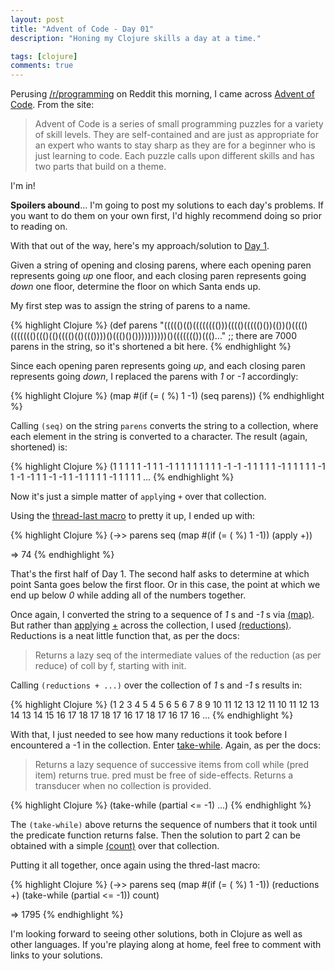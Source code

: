 ```yaml
---
layout: post
title: "Advent of Code - Day 01"
description: "Honing my Clojure skills a day at a time."

tags: [clojure]
comments: true
---
```


Perusing [/r/programming](https://www.reddit.com/r/programming/) on Reddit this morning, I came across [Advent of Code](http://adventofcode.com/). From the site:

> Advent of Code is a series of small programming puzzles for a variety of skill levels. They are self-contained and are just as appropriate for an expert who wants to stay sharp as they are for a beginner who is just learning to code. Each puzzle calls upon different skills and has two parts that build on a theme.

I'm in!

**Spoilers abound**... I'm going to post my solutions to each day's problems. If you want to do them on your own first, I'd highly recommend doing so prior to reading on.

With that out of the way, here's my approach/solution to [Day 1](http://adventofcode.com/day/1).

Given a string of opening and closing parens, where each opening paren represents going _up_ one floor, and each closing paren represents going _down_ one floor, determine the floor on which Santa ends up.

My first step was to assign the string of parens to a name. 

{% highlight Clojure %}
(def parens "((((()(()(((((((()))(((()((((()())(())()(((()((((((()((()(()(((()(()((())))()((()()())))))))))()((((((())((()..."
;; there are 7000 parens in the string, so it's shortened a bit here.
{% endhighlight %}

Since each opening paren represents going _up_, and each closing paren represents going _down_, I replaced the parens with _1_ or _-1_ accordingly:

{% highlight Clojure %}
(map #(if (= \( %) 1 -1) (seq parens))
{% endhighlight %}

Calling `(seq)` on the string `parens` converts the string to a collection, where each element in the string is converted to a character. The result (again, shortened) is:

{% highlight Clojure %}
(1 1 1 1 1 -1 1 1 -1 1 1 1 1 1 1 1 1 -1 -1 -1 1 1 1 1 -1 1 1 1 1 1 -1 1 -1 -1 1 1 -1 -1 1 -1 1 1 1 1 -1 1 1 1 1 ... 
{% endhighlight %}

Now it's just a simple matter of `apply`ing `+` over that collection.

Using the [thread-last macro](https://clojuredocs.org/clojure.core/-%3E%3E) to pretty it up, I ended up with:

{% highlight Clojure %}
(->> parens 
     seq 
     (map #(if (= \( %) 1 -1)) 
     (apply +))
    
=> 74
{% endhighlight %}

That's the first half of Day 1. The second half asks to determine at which point Santa goes below the first floor. Or in this case, the point at which we end up below _0_ while adding all of the numbers together.

Once again, I converted the string to a sequence of _1_ s and _-1_ s via [(map)](https://clojuredocs.org/clojure.core/map). But rather than [apply](https://clojuredocs.org/clojure.core/apply)ing [+](https://clojuredocs.org/clojure.core/+) across the collection, I used [(reductions)](https://clojuredocs.org/clojure.core/reductions). Reductions is a neat little function that, as per the docs:

> Returns a lazy seq of the intermediate values of the reduction (as per reduce) of coll by f, starting with init.

Calling `(reductions + ...)` over the collection of _1_ s and _-1_ s results in:

{% highlight Clojure %}
(1 2 3 4 5 4 5 6 5 6 7 8 9 10 11 12 13 12 11 10 11 12 13 14 13 14 15 16 17 18 17 18 17 16 17 18 17 16 17 16 ...
{% endhighlight %}

With that, I just needed to see how many reductions it took before I encountered a -1 in the collection. Enter [take-while](https://clojuredocs.org/clojure.core/take-while). Again, as per the docs:

> Returns a lazy sequence of successive items from coll while (pred item) returns true. pred must be free of side-effects. Returns a transducer when no collection is provided.

{% highlight Clojure %}
(take-while (partial <= -1) ...)
{% endhighlight %}

The `(take-while)` above returns the sequence of numbers that it took until the predicate function returns false. Then the solution to part 2 can be obtained with a simple [(count)](https://clojuredocs.org/clojure.core/count) over that collection.

Putting it all together, once again using the thred-last macro:

{% highlight Clojure %}
(->> parens
     seq
     (map #(if (= \( %) 1 -1))
     (reductions +)
     (take-while (partial <= -1))
     count)

=> 1795
{% endhighlight %}

I'm looking forward to seeing other solutions, both in Clojure as well as other languages. If you're playing along at home, feel free to comment with links to your solutions.
